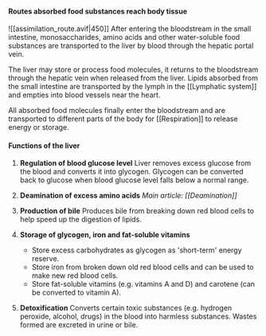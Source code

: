 #### Routes absorbed food substances reach body tissue
![[assimilation_route.avif|450]]
After entering the bloodstream in the small intestine, monosaccharides, amino acids and other water-soluble food substances are transported to the liver by blood through the hepatic portal vein.

The liver may store or process food molecules, it returns to the bloodstream through the hepatic vein when released from the liver. Lipids absorbed from the small intestine are transported by the lymph in the [[Lymphatic system]] and empties into blood vessels near the heart.

All absorbed food molecules finally enter the bloodstream and are transported to different parts of the body for [[Respiration]] to release energy or storage.

#### Functions of the liver

1. **Regulation of blood glucose level**
   Liver removes excess glucose from the blood and converts it into glycogen. Glycogen can be converted back to glucose when blood glucose level falls below a normal range.

2. **Deamination of excess amino acids**
   *Main article: [[Deamination]]*

3. **Production of bile**
   Produces bile from breaking down red blood cells to help speed up the digestion of lipids.

4. **Storage of glycogen, iron and fat-soluble vitamins**
	- Store excess carbohydrates as glycogen as 'short-term' energy reserve.
	- Store iron from broken down old red blood cells and can be used to make new red blood cells.
	- Store fat-soluble vitamins (e.g. vitamins A and D) and carotene (can be converted to vitamin A).

5. **Detoxification**
   Converts certain toxic substances (e.g. hydrogen peroxide, alcohol, drugs) in the blood into harmless substances. Wastes formed are excreted in urine or bile.
